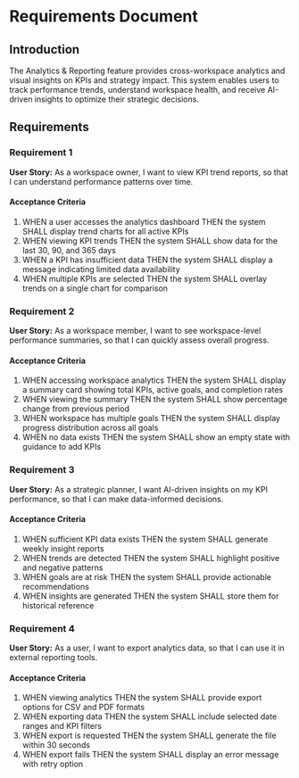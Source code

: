 # Requirements Document

## Introduction

The Analytics & Reporting feature provides cross-workspace analytics and visual insights on KPIs and strategy impact. This system enables users to track performance trends, understand workspace health, and receive AI-driven insights to optimize their strategic decisions.

## Requirements

### Requirement 1

**User Story:** As a workspace owner, I want to view KPI trend reports, so that I can understand performance patterns over time.

#### Acceptance Criteria

1. WHEN a user accesses the analytics dashboard THEN the system SHALL display trend charts for all active KPIs
2. WHEN viewing KPI trends THEN the system SHALL show data for the last 30, 90, and 365 days
3. WHEN a KPI has insufficient data THEN the system SHALL display a message indicating limited data availability
4. WHEN multiple KPIs are selected THEN the system SHALL overlay trends on a single chart for comparison

### Requirement 2

**User Story:** As a workspace member, I want to see workspace-level performance summaries, so that I can quickly assess overall progress.

#### Acceptance Criteria

1. WHEN accessing workspace analytics THEN the system SHALL display a summary card showing total KPIs, active goals, and completion rates
2. WHEN viewing the summary THEN the system SHALL show percentage change from previous period
3. WHEN workspace has multiple goals THEN the system SHALL display progress distribution across all goals
4. WHEN no data exists THEN the system SHALL show an empty state with guidance to add KPIs

### Requirement 3

**User Story:** As a strategic planner, I want AI-driven insights on my KPI performance, so that I can make data-informed decisions.

#### Acceptance Criteria

1. WHEN sufficient KPI data exists THEN the system SHALL generate weekly insight reports
2. WHEN trends are detected THEN the system SHALL highlight positive and negative patterns
3. WHEN goals are at risk THEN the system SHALL provide actionable recommendations
4. WHEN insights are generated THEN the system SHALL store them for historical reference

### Requirement 4

**User Story:** As a user, I want to export analytics data, so that I can use it in external reporting tools.

#### Acceptance Criteria

1. WHEN viewing analytics THEN the system SHALL provide export options for CSV and PDF formats
2. WHEN exporting data THEN the system SHALL include selected date ranges and KPI filters
3. WHEN export is requested THEN the system SHALL generate the file within 30 seconds
4. WHEN export fails THEN the system SHALL display an error message with retry option